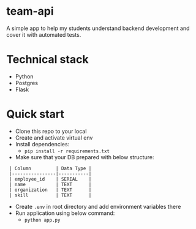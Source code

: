 # team-api

A simple app to help my students understand backend development and cover it with automated tests.

# Technical stack
* Python
* Postgres
* Flask

# Quick start

* Clone this repo to your local
* Create and activate virtual env
* Install dependencies:
  * `pip install -r requirements.txt`
* Make sure that your DB prepared with below structure:
```
 | Column         | Data Type |
 |----------------|-----------|
 | employee_id    | SERIAL    |
 | name           | TEXT      |
 | organization   | TEXT      |
 | skill          | TEXT      |
```
* Create `.env` in root directory and add environment variables there
* Run application using below command:
  * `python app.py`